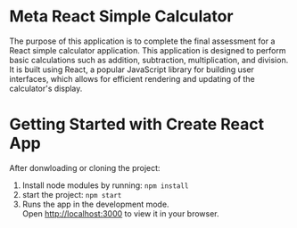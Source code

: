 # Meta React Simple Calculator
The purpose of this application is to complete the final assessment for a React simple calculator application. This application is designed to perform basic calculations such as addition, subtraction, multiplication, and division. It is built using React, a popular JavaScript library for building user interfaces, which allows for efficient rendering and updating of the calculator's display.

# Getting Started with Create React App
After donwloading or cloning the project:
1. Install node modules by running:
    ```npm install```
2. start the project:
 ```npm start```
3. Runs the app in the development mode.\
Open [http://localhost:3000](http://localhost:3000) to view it in your browser.